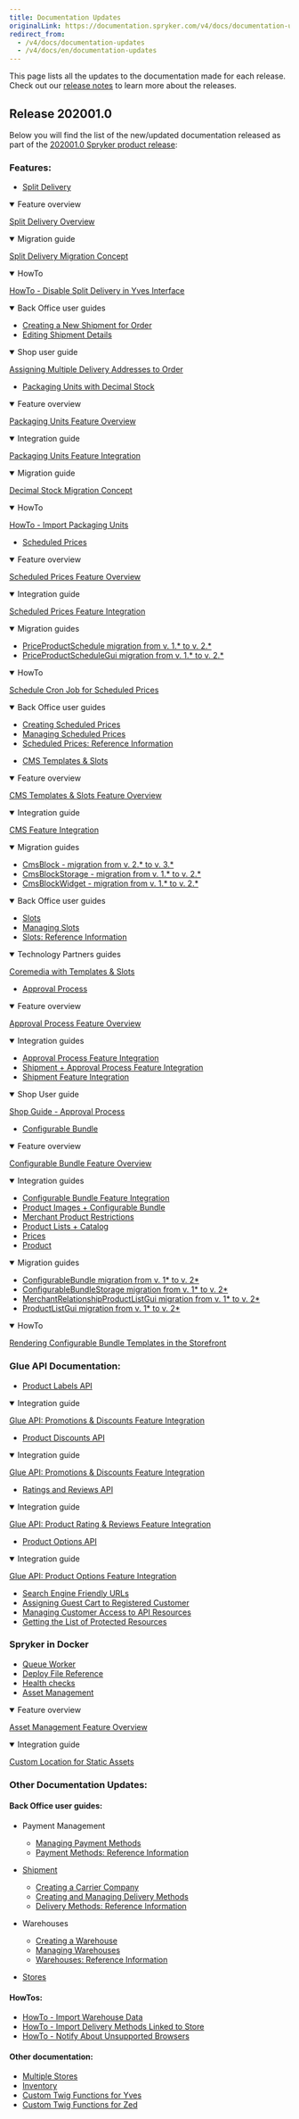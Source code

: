 ```yaml
---
title: Documentation Updates
originalLink: https://documentation.spryker.com/v4/docs/documentation-updates
redirect_from:
  - /v4/docs/documentation-updates
  - /v4/docs/en/documentation-updates
---
```


This page lists all the updates to the documentation made for each release.
Check out our [release notes](/docs/scos/dev/about-spryker/202001.0/releases/release-notes/release-notes.html) to learn more about the releases.

## Release 202001.0
Below you will find the list of the new/updated documentation released as part of the [202001.0 Spryker product release](/docs/scos/dev/about-spryker/202001.0/releases/release-notes/release-notes-202001.0/release-notes-202001.0.html):

### Features:

* [Split Delivery](/docs/scos/dev/features/202001.0/order-management/split-delivery/split-delivery.html)

<details open>
<summary>Feature overview</summary>
    
[Split Delivery Overview](/docs/scos/dev/features/202001.0/order-management/split-delivery/split-delivery-overview.html)
    
</details>

<details open>
<summary>Migration guide</summary>
    
[Split Delivery Migration Concept](/docs/scos/dev/migration-and-integration/202001.0/migration-concepts/split-delivery-migration-concept.html) 
    
    
</details>
<details open>
<summary>HowTo</summary>
    

[HowTo - Disable Split Delivery in Yves Interface](/docs/scos/dev/tutorials/202001.0/howtos/feature-howtos/howto-disable-split-delivery-in-yves-interface.html) 

      
</details>

<details open>
<summary>Back Office user guides</summary>
    

* [Creating a New Shipment for Order](https://documentation.spryker.com/v4/docs/managing-order-shipments#creating-a-new-shipment-for-order) 
* [Editing Shipment Details](https://documentation.spryker.com/v4/docs/managing-order-shipments#editing-shipment-details) 
      
</details>
<details open>
<summary>Shop user guide</summary>
  

[Assigning Multiple Delivery Addresses to Order](https://documentation.spryker.com/v4/docs/managing-order-shipments#creating-a-new-shipment-for-order) 

    
</details>

* [Packaging Units with Decimal Stock](/docs/scos/dev/features/202001.0/packaging-and-measurement-units/packaging-units/packaging-units.html) 

<details open>
<summary>Feature overview</summary>
    
[Packaging Units Feature Overview](/docs/scos/dev/features/202001.0/packaging-and-measurement-units/packaging-units/packaging-units-feature-overview.html) 
    
</details>

<details open>
<summary>Integration guide</summary>
    
[Packaging Units Feature Integration](/docs/scos/dev/migration-and-integration/202001.0/feature-integration-guides/product-packaging-unit-feature-integration.html) 
    
</details>

<details open>
<summary>Migration  guide</summary>
    
[Decimal Stock Migration Concept](/docs/scos/dev/migration-and-integration/202001.0/migration-concepts/decimal-stock-migration-concept.html) 
    
 </details>
 
 <details open>
<summary>HowTo</summary>
    
[HowTo - Import Packaging Units](/docs/scos/dev/tutorials/202001.0/howtos/feature-howtos/data-imports/howto-import-packaging-units.html) 
    
 </details>


* [Scheduled Prices](https://documentation.spryker.com/v4/docs/scheduled-prices-201907) 
<details open>
<summary>Feature overview</summary>
    
[Scheduled Prices Feature Overview](https://documentation.spryker.com/v4/docs/scheduled-prices-feature-overview-201907) 
    
</details>
<details open>
<summary>Integration guide</summary>
    
[Scheduled Prices Feature Integration](https://documentation.spryker.com/v4/docs/scheduled-prices-feature-integration-202001) 
    
</details>
<details open>
<summary>Migration guides</summary>
    
* [PriceProductSchedule migration from v. 1.* to v. 2.*](/docs/scos/dev/migration-and-integration/202001.0/module-migration-guides/migration-guide-priceproductschedule.html)
* [PriceProductScheduleGui migration from v. 1.* to v. 2.*](/docs/scos/dev/migration-and-integration/202001.0/module-migration-guides/migration-guide-priceproductschedulegui.html)
    
</details>
<details open>
<summary>HowTo</summary>
    
[Schedule Cron Job for Scheduled Prices](/docs/scos/dev/tutorials/202001.0/howtos/feature-howtos/howto-schedule-cron-job-for-scheduled-prices.html)
    
</details>

<details open>
<summary>Back Office user guides</summary>
    
* [Creating Scheduled Prices](/docs/scos/dev/user-guides/202001.0/back-office-user-guide/price/scheduled-prices/creating-scheduled-prices.html)
* [Managing Scheduled Prices](/docs/scos/dev/user-guides/202001.0/back-office-user-guide/price/scheduled-prices/managing-scheduled-prices.html)
* [Scheduled Prices: Reference Information](/docs/scos/dev/user-guides/202001.0/back-office-user-guide/price/scheduled-prices/references/scheduled-prices-reference-information.html)   
    
</details>

* [CMS Templates & Slots](/docs/scos/dev/features/202001.0/cms/templates-and-slots/templates-and-slots.html)

<details open>
<summary>Feature overview</summary>
    
[CMS Templates & Slots Feature Overview](https://documentation.spryker.com/v4/docs/templates-slots-feature-overview )
    
</details>

<details open>
<summary>Integration guide</summary>
    
[CMS Feature Integration](https://documentation.spryker.com/v4/docs/cms-feature-integration-guide )
    
</details>

<details open>
<summary>Migration guides</summary>
    

* [CmsBlock - migration from v. 2.* to v. 3.*](https://documentation.spryker.com/v4/docs/mg-cms-block#upgrading-from-version-2---to-version-3--)
* [CmsBlockStorage - migration from v. 1.* to v. 2.*](https://documentation.spryker.com/v4/docs/migration-guide-cmsblockstorage )
* [CmsBlockWidget - migration from v. 1.* to v. 2.*](https://documentation.spryker.com/v4/docs/migration-guide-cmsblockwidget )

   
</details>

<details open>
<summary>Back Office user guides</summary>
    
* [Slots](/docs/scos/dev/user-guides/202001.0/back-office-user-guide/content-management/slots/slots.html) 
* [Managing Slots](/docs/scos/dev/user-guides/202001.0/back-office-user-guide/content-management/slots/managing-slots.html)
* [Slots: Reference Information](/docs/scos/dev/user-guides/202001.0/back-office-user-guide/content-management/slots/references/slots-reference-information.html)
         
</details>

<details open>
<summary>Technology Partners guides</summary>
    
[Coremedia with Templates & Slots](/docs/scos/dev/technology-partners/202001.0/content-management/coremedia/coremedia-with-templates-and-slots.html)

         
</details>

* [Approval Process](https://documentation.spryker.com/v4/docs/approval-process-202001 )

<details open>
<summary>Feature overview</summary>
    
[Approval Process Feature Overview](/docs/scos/dev/features/202001.0/workflow-and-process-management/approval-process/approval-process.html) 
    
</details>

<details open>
<summary>Integration guides</summary>
    
* [Approval Process Feature Integration](/docs/scos/dev/migration-and-integration/202001.0/feature-integration-guides/approval-process-feature-integration.html)
* [Shipment + Approval Process Feature Integration](/docs/scos/dev/migration-and-integration/202001.0/feature-integration-guides/shipment-approval-process-feature-integration.html)
* [Shipment Feature Integration](/docs/scos/dev/migration-and-integration/202001.0/feature-integration-guides/shipment-feature-integration.html)

</details>

<details open>
<summary>Shop User guide</summary>
    
[Shop Guide - Approval Process](/docs/scos/dev/user-guides/202001.0/shop-user-guide/shop-guide-approval-process.html)

    
</details>

* [Configurable Bundle](/docs/scos/dev/features/202001.0/product-information-management/configurable-bundle/configurable-bundle.html)

<details open>
<summary>Feature overview</summary>
    
[Configurable Bundle Feature Overview](/docs/scos/dev/features/202001.0/product-information-management/configurable-bundle/configurable-bundle-feature-overview.html)
    
</details>

<details open>
<summary>Integration guides</summary>
    
* [Configurable Bundle Feature Integration](/docs/scos/dev/migration-and-integration/202001.0/feature-integration-guides/configurable-bundle-feature-integration.html)
* [Product Images + Configurable Bundle](/docs/scos/dev/migration-and-integration/202001.0/feature-integration-guides/product-images-configurable-bundle-feature-integration.html)
* [Merchant Product Restrictions](/docs/scos/dev/migration-and-integration/202001.0/feature-integration-guides/merchant-product-restrictions-feature-integration.html) 
* [Product Lists + Catalog](/docs/scos/dev/migration-and-integration/202001.0/feature-integration-guides/product-lists-catalog-feature-integration.html)
* [Prices](https://documentation.spryker.com/v4/docs/prices-feature-integration-201907)
* [Product](https://documentation.spryker.com/v4/docs/product-feature-integration-201903)
    
    
</details>

<details open>
<summary>Migration guides</summary>
    
* [ConfigurableBundle migration from v. 1* to v. 2*](/docs/scos/dev/migration-and-integration/202001.0/module-migration-guides/migration-guide-configurablebundle.html)
* [ConfigurableBundleStorage migration from v. 1* to v. 2*](/docs/scos/dev/migration-and-integration/202001.0/module-migration-guides/migration-guide-configurablebundlestorage.html)
* [MerchantRelationshipProductListGui migration from v. 1* to v. 2*](/docs/scos/dev/migration-and-integration/202001.0/module-migration-guides/migration-guide-merchantrelationshipproductlistgui.html)
* [ProductListGui migration from v. 1* to v. 2*](/docs/scos/dev/migration-and-integration/202001.0/module-migration-guides/migration-guide-productlistgui.html)
    
</details>
<details open>
<summary>HowTo</summary>
    
[Rendering Configurable Bundle Templates in the Storefront](/docs/scos/dev/tutorials/202001.0/howtos/feature-howtos/howto-render-configurable-bundle-templates-in-the-storefront.html)
    
</details>

### Glue API Documentation:

* [Product Labels API](https://documentation.spryker.com/v4/docs/accessing-product-labels)

<details open>
<summary>Integration guide</summary>
    
[Glue API: Promotions & Discounts Feature Integration](/docs/scos/dev/migration-and-integration/202001.0/feature-integration-guides/glue-api/glue-api-promotions-and-discounts-feature-integration.html)
    
</details>

* [Product Discounts API](https://documentation.spryker.com/v4/docs/discounts-and-promotions)

<details open>
<summary>Integration guide</summary>
    
[Glue API: Promotions & Discounts Feature Integration](/docs/scos/dev/migration-and-integration/202001.0/feature-integration-guides/glue-api/glue-api-promotions-and-discounts-feature-integration.html)
    
</details>


   
</details>

* [Ratings and Reviews API](https://documentation.spryker.com/v4/docs/ratings-and-reviews)

<details open>
<summary>Integration guide</summary>
    
[Glue API: Product Rating & Reviews Feature Integration](/docs/scos/dev/migration-and-integration/202001.0/feature-integration-guides/glue-api/glue-api-product-rating-and-reviews-feature-integration.html)
    
</details>


* [Product Options API](https://documentation.spryker.com/v4/docs/retrieving-and-applying-product-options)

<details open>
<summary>Integration guide</summary>
    
[Glue API: Product Options Feature Integration](https://documentation.spryker.com/v4/docs/glue-product-options-feature-integration)

</details>

* [Search Engine Friendly URLs](/docs/scos/dev/glue-api/202001.0/glue-api-storefront-guides/using-search-engine-friendly-urls.html)
* [Assigning Guest Cart to Registered Customer](https://documentation.spryker.com/v4/docs/managing-guest-carts#assigning-guest-cart-to-registered-customer)
* [Managing Customer Access to API Resources](/docs/scos/dev/tutorials/202001.0/howtos/glue-api-howtos/managing-customer-access-to-api-resources.html)
* [Getting the List of Protected Resources](/docs/scos/dev/glue-api/202001.0/glue-api-storefront-guides/getting-the-list-of-protected-resources.html)


### Spryker in Docker
* [Queue Worker](https://documentation.spryker.com/v4/docs/t-handling-data-publish-and-sync-scos#7--queue)
* [Deploy File Reference](/docs/scos/dev/developer-guides/202001.0/installation/spryker-in-docker/docker-sdk/deploy-file-reference-1.0.html)
* [Health checks](/docs/scos/dev/migration-and-integration/202001.0/technical-enhancements/health-checks.html)
* [Asset Management](/docs/scos/dev/features/202001.0/media-management/asset-management/asset-management.html)
<details open>
<summary>Feature overview</summary>
    
[Asset Management Feature Overview](/docs/scos/dev/features/202001.0/media-management/asset-management/asset-management-feature-overview.html)

</details>

<details open>
<summary>Integration guide</summary>
    
[Custom Location for Static Assets](/docs/scos/dev/migration-and-integration/202001.0/technical-enhancements/custom-location-for-static-assets.html)

</details>


### Other Documentation Updates:

#### Back Office user guides:

* Payment Management
    * [Managing Payment Methods](/docs/scos/dev/user-guides/202001.0/back-office-user-guide/administration/payment-management/managing-payment-methods.html)
    * [Payment Methods: Reference Information](/docs/scos/dev/user-guides/202001.0/back-office-user-guide/administration/payment-management/references/payment-methods-reference-information.html)
* [Shipment](/docs/scos/dev/user-guides/202001.0/back-office-user-guide/administration/shipment/shipment.html)

    * [Creating a Carrier Company](/docs/scos/dev/user-guides/202001.0/back-office-user-guide/administration/shipment/creating-a-carrier-company.html)
    * [Creating and Managing Delivery Methods](/docs/scos/dev/user-guides/202001.0/back-office-user-guide/administration/shipment/creating-and-managing-delivery-methods.html)
    * [Delivery Methods: Reference Information](https://documentation.spryker.com/v4/docs/delivery-methods-reference-information )
 * Warehouses
    * [Creating a Warehouse](/docs/scos/dev/user-guides/202001.0/back-office-user-guide/administration/warehouses/creating-a-warehouse.html)
    * [Managing Warehouses](/docs/scos/dev/user-guides/202001.0/back-office-user-guide/administration/warehouses/managing-warehouses.html)
    * [Warehouses: Reference Information](/docs/scos/dev/user-guides/202001.0/back-office-user-guide/administration/warehouses/references/warehouses-reference-information.html)
 * [Stores](/docs/scos/dev/user-guides/202001.0/back-office-user-guide/administration/stores.html)

#### HowTos:

* [HowTo - Import Warehouse Data](https://documentation.spryker.com/v4/docs/ht-import-warehouse-data )
* [HowTo - Import Delivery Methods Linked to Store](https://documentation.spryker.com/v4/docs/ht-import-delivery-methods-linked-to-store )
* [HowTo - Notify About Unsupported Browsers](/docs/scos/dev/tutorials/202001.0/howtos/howto-notify-about-unsupported-browsers.html)

#### Other documentation:
* [Multiple Stores](/docs/scos/dev/features/202001.0/internationalization/multiple-stores.html)
* [Inventory](/docs/scos/dev/features/202001.0/inventory-management/inventory.html)
* [Custom Twig Functions for Yves](/docs/scos/dev/developer-guides/202001.0/development-guide/front-end/yves/custom-twig-functions-for-yves.html)
* [Custom Twig Functions for Zed](https://documentation.spryker.com/v4/docs/custom-twig-functions-for-zed )


